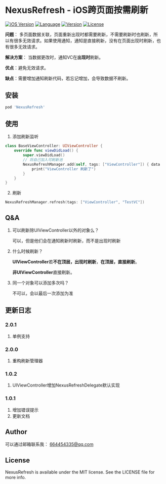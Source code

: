 # NexusRefresh - iOS跨页面按需刷新

[![iOS Version](https://img.shields.io/badge/iOS-10.0%2B-blueviolet)](https://cocoapods.org/pods/NexusRefresh)
[![Language](https://img.shields.io/badge/swift-5.0-ff501e)](https://cocoapods.org/pods/NexusRefresh)
[![Version](https://img.shields.io/cocoapods/v/NexusRefresh.svg?style=flat)](https://cocoapods.org/pods/NexusRefresh)
[![License](https://img.shields.io/cocoapods/l/NexusRefresh.svg?style=flat)](https://cocoapods.org/pods/NexusRefresh)

**问题**： 多页面数据关联，页面重新出现时都需要刷新，不需要刷新时也刷新，所以有很多无效请求。如果使用通知，通知是直接刷新，没有在页面出现时刷新，也有很多无效请求。

**解决方案**： 当数据更改时，通知VC在**出现时**刷新。

**优点**：避免无效请求。

**缺点**：需要增加通知刷新代码，若忘记增加，会导致数据不刷新。

## 安装

```ruby
pod 'NexusRefresh'
```

## 使用

1. 添加刷新监听

```swift
class BaseViewController: UIViewController {
    override func viewDidLoad() {
        super.viewDidLoad()
        // 将自己加入可刷新池
        NexusRefreshManager.add(self, tags: ["ViewController"]) { data in
            print("ViewController 刷新了")
        }
    }
}
```

2. 刷新

```swift
NexusRefreshManager.refresh(tags: ["ViewController", "TestVC"])
```

## Q&A

1. 可以刷新除UIViewController以外的对象么？

   可以，但是他们会在通知刷新时刷新，而不是出现时刷新

2. 什么时候刷新？

   **UIViewController**若**不在顶层，出现时刷新**，**在顶层，直接刷新**。

   **非UIViewController**直接刷新。
   
3. 同一个对象可以添加多次吗？

   不可以，会以最后一次添加为准
   
## 更新日志
### 2.0.1
1. 单例支持

### 2.0.0
1. 重构刷新管理器

### 1.0.2
1. UIViewController增加NexusRefreshDelegate默认实现

### 1.0.1
1. 增加错误提示
2. 更新文档

## Author

可以通过邮箱联系我： 664454335@qq.com

## License

NexusRefresh is available under the MIT license. See the LICENSE file for more info.
